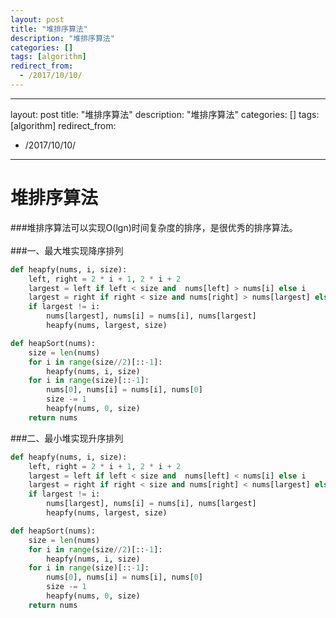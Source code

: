 ```yaml
---
layout: post
title: "堆排序算法"
description: "堆排序算法"
categories: []
tags: [algorithm]
redirect_from:
  - /2017/10/10/
---
```

---
layout: post
title: "堆排序算法"
description: "堆排序算法"
categories: []
tags: [algorithm]
redirect_from:
  - /2017/10/10/
---
# 堆排序算法
###堆排序算法可以实现O(lgn)时间复杂度的排序，是很优秀的排序算法。
<br></br>
###一、最大堆实现降序排列
```python
def heapfy(nums, i, size):
    left, right = 2 * i + 1, 2 * i + 2
    largest = left if left < size and  nums[left] > nums[i] else i
    largest = right if right < size and nums[right] > nums[largest] else largest
    if largest != i:
        nums[largest], nums[i] = nums[i], nums[largest]
        heapfy(nums, largest, size)

def heapSort(nums):
    size = len(nums)
    for i in range(size//2)[::-1]:
        heapfy(nums, i, size)
    for i in range(size)[::-1]:
        nums[0], nums[i] = nums[i], nums[0]
        size -= 1
        heapfy(nums, 0, size)
    return nums
```
###二、最小堆实现升序排列
```python
def heapfy(nums, i, size):
    left, right = 2 * i + 1, 2 * i + 2
    largest = left if left < size and  nums[left] < nums[i] else i
    largest = right if right < size and nums[right] < nums[largest] else largest
    if largest != i:
        nums[largest], nums[i] = nums[i], nums[largest]
        heapfy(nums, largest, size)

def heapSort(nums):
    size = len(nums)
    for i in range(size//2)[::-1]:
        heapfy(nums, i, size)
    for i in range(size)[::-1]:
        nums[0], nums[i] = nums[i], nums[0]
        size -= 1
        heapfy(nums, 0, size)
    return nums
```
